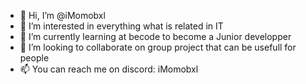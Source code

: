 - 👋 Hi, I’m @iMomobxl
- 👀 I’m interested in everything what is related in IT
- 🌱 I’m currently learning at becode to become a Junior developper
- 💞️ I’m looking to collaborate on group project that can be usefull for people
- 📫 You can reach me on discord: iMomobxl


<!---
iMomobxl/iMomobxl is a ✨ special ✨ repository because its `README.md` (this file) appears on your GitHub profile.
You can click the Preview link to take a look at your changes.
--->
